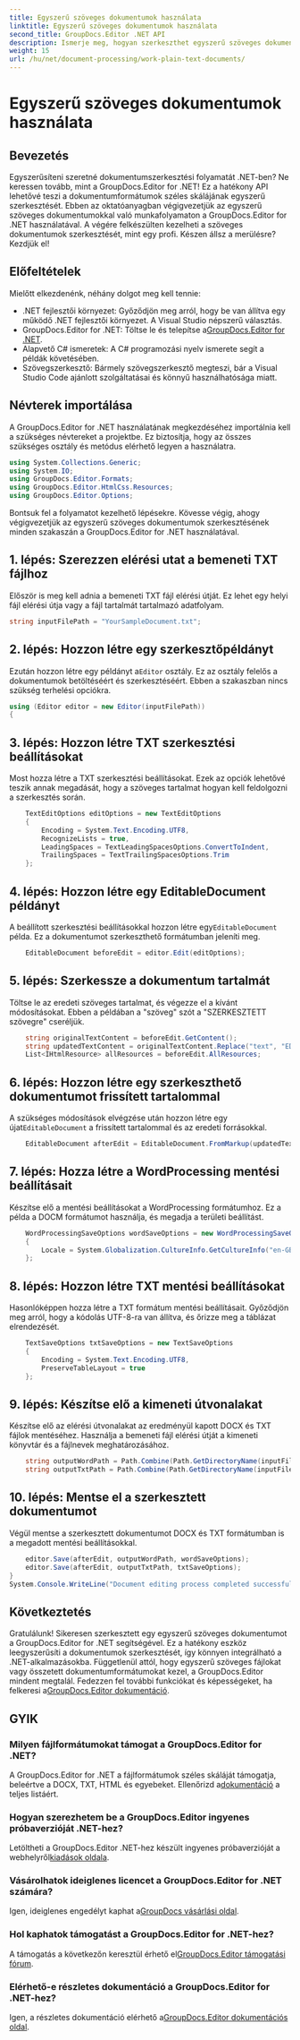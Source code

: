 ```yaml
---
title: Egyszerű szöveges dokumentumok használata
linktitle: Egyszerű szöveges dokumentumok használata
second_title: GroupDocs.Editor .NET API
description: Ismerje meg, hogyan szerkeszthet egyszerű szöveges dokumentumokat a GroupDocs.Editor for .NET segítségével lépésenkénti útmutatónkkal. Egyszerűsítse a .NET-dokumentumszerkesztési folyamatot.
weight: 15
url: /hu/net/document-processing/work-plain-text-documents/
---
```


# Egyszerű szöveges dokumentumok használata

## Bevezetés
Egyszerűsíteni szeretné dokumentumszerkesztési folyamatát .NET-ben? Ne keressen tovább, mint a GroupDocs.Editor for .NET! Ez a hatékony API lehetővé teszi a dokumentumformátumok széles skálájának egyszerű szerkesztését. Ebben az oktatóanyagban végigvezetjük az egyszerű szöveges dokumentumokkal való munkafolyamaton a GroupDocs.Editor for .NET használatával. A végére felkészülten kezelheti a szöveges dokumentumok szerkesztését, mint egy profi. Készen állsz a merülésre? Kezdjük el!
## Előfeltételek
Mielőtt elkezdenénk, néhány dolgot meg kell tennie:
- .NET fejlesztői környezet: Győződjön meg arról, hogy be van állítva egy működő .NET fejlesztői környezet. A Visual Studio népszerű választás.
-  GroupDocs.Editor for .NET: Töltse le és telepítse a[GroupDocs.Editor for .NET](https://releases.groupdocs.com/editor/net/).
- Alapvető C# ismeretek: A C# programozási nyelv ismerete segít a példák követésében.
- Szövegszerkesztő: Bármely szövegszerkesztő megteszi, bár a Visual Studio Code ajánlott szolgáltatásai és könnyű használhatósága miatt.
## Névterek importálása
A GroupDocs.Editor for .NET használatának megkezdéséhez importálnia kell a szükséges névtereket a projektbe. Ez biztosítja, hogy az összes szükséges osztály és metódus elérhető legyen a használatra.
```csharp
using System.Collections.Generic;
using System.IO;
using GroupDocs.Editor.Formats;
using GroupDocs.Editor.HtmlCss.Resources;
using GroupDocs.Editor.Options;
```
Bontsuk fel a folyamatot kezelhető lépésekre. Kövesse végig, ahogy végigvezetjük az egyszerű szöveges dokumentumok szerkesztésének minden szakaszán a GroupDocs.Editor for .NET használatával.
## 1. lépés: Szerezzen elérési utat a bemeneti TXT fájlhoz
Először is meg kell adnia a bemeneti TXT fájl elérési útját. Ez lehet egy helyi fájl elérési útja vagy a fájl tartalmát tartalmazó adatfolyam.
```csharp
string inputFilePath = "YourSampleDocument.txt";
```
## 2. lépés: Hozzon létre egy szerkesztőpéldányt
 Ezután hozzon létre egy példányt a`Editor` osztály. Ez az osztály felelős a dokumentumok betöltéséért és szerkesztéséért. Ebben a szakaszban nincs szükség terhelési opciókra.
```csharp
using (Editor editor = new Editor(inputFilePath))
{
```
## 3. lépés: Hozzon létre TXT szerkesztési beállításokat
Most hozza létre a TXT szerkesztési beállításokat. Ezek az opciók lehetővé teszik annak megadását, hogy a szöveges tartalmat hogyan kell feldolgozni a szerkesztés során.
```csharp
    TextEditOptions editOptions = new TextEditOptions
    {
        Encoding = System.Text.Encoding.UTF8,
        RecognizeLists = true,
        LeadingSpaces = TextLeadingSpacesOptions.ConvertToIndent,
        TrailingSpaces = TextTrailingSpacesOptions.Trim
    };
```
## 4. lépés: Hozzon létre egy EditableDocument példányt
 A beállított szerkesztési beállításokkal hozzon létre egy`EditableDocument` példa. Ez a dokumentumot szerkeszthető formátumban jeleníti meg.
```csharp
    EditableDocument beforeEdit = editor.Edit(editOptions);
```
## 5. lépés: Szerkessze a dokumentum tartalmát
Töltse le az eredeti szöveges tartalmat, és végezze el a kívánt módosításokat. Ebben a példában a "szöveg" szót a "SZERKESZTETT szövegre" cseréljük.
```csharp
    string originalTextContent = beforeEdit.GetContent();
    string updatedTextContent = originalTextContent.Replace("text", "EDITED text");
    List<IHtmlResource> allResources = beforeEdit.AllResources;
```
## 6. lépés: Hozzon létre egy szerkeszthető dokumentumot frissített tartalommal
 A szükséges módosítások elvégzése után hozzon létre egy újat`EditableDocument` a frissített tartalommal és az eredeti forrásokkal.
```csharp
    EditableDocument afterEdit = EditableDocument.FromMarkup(updatedTextContent, allResources);
```
## 7. lépés: Hozza létre a WordProcessing mentési beállításait
Készítse elő a mentési beállításokat a WordProcessing formátumhoz. Ez a példa a DOCM formátumot használja, és megadja a területi beállítást.
```csharp
    WordProcessingSaveOptions wordSaveOptions = new WordProcessingSaveOptions(WordProcessingFormats.Docm)
    {
        Locale = System.Globalization.CultureInfo.GetCultureInfo("en-GB")
    };
```
## 8. lépés: Hozzon létre TXT mentési beállításokat
Hasonlóképpen hozza létre a TXT formátum mentési beállításait. Győződjön meg arról, hogy a kódolás UTF-8-ra van állítva, és őrizze meg a táblázat elrendezését.
```csharp
    TextSaveOptions txtSaveOptions = new TextSaveOptions
    {
        Encoding = System.Text.Encoding.UTF8,
        PreserveTableLayout = true
    };
```
## 9. lépés: Készítse elő a kimeneti útvonalakat
Készítse elő az elérési útvonalakat az eredményül kapott DOCX és TXT fájlok mentéséhez. Használja a bemeneti fájl elérési útját a kimeneti könyvtár és a fájlnevek meghatározásához.
```csharp
    string outputWordPath = Path.Combine(Path.GetDirectoryName(inputFilePath), Path.GetFileNameWithoutExtension(inputFilePath) + ".docm");
    string outputTxtPath = Path.Combine(Path.GetDirectoryName(inputFilePath), Path.GetFileNameWithoutExtension(inputFilePath) + ".txt");
```
## 10. lépés: Mentse el a szerkesztett dokumentumot
Végül mentse a szerkesztett dokumentumot DOCX és TXT formátumban is a megadott mentési beállításokkal.
```csharp
    editor.Save(afterEdit, outputWordPath, wordSaveOptions);
    editor.Save(afterEdit, outputTxtPath, txtSaveOptions);
}
System.Console.WriteLine("Document editing process completed successfully!");
```
## Következtetés
 Gratulálunk! Sikeresen szerkesztett egy egyszerű szöveges dokumentumot a GroupDocs.Editor for .NET segítségével. Ez a hatékony eszköz leegyszerűsíti a dokumentumok szerkesztését, így könnyen integrálható a .NET-alkalmazásokba. Függetlenül attól, hogy egyszerű szöveges fájlokat vagy összetett dokumentumformátumokat kezel, a GroupDocs.Editor mindent megtalál. Fedezzen fel további funkciókat és képességeket, ha felkeresi a[GroupDocs.Editor dokumentáció](https://tutorials.groupdocs.com/editor/net/).
## GYIK
### Milyen fájlformátumokat támogat a GroupDocs.Editor for .NET?
 A GroupDocs.Editor for .NET a fájlformátumok széles skáláját támogatja, beleértve a DOCX, TXT, HTML és egyebeket. Ellenőrizd a[dokumentáció](https://tutorials.groupdocs.com/editor/net/) a teljes listáért.
### Hogyan szerezhetem be a GroupDocs.Editor ingyenes próbaverzióját .NET-hez?
 Letöltheti a GroupDocs.Editor .NET-hez készült ingyenes próbaverzióját a webhelyről[kiadások oldala](https://releases.groupdocs.com/).
### Vásárolhatok ideiglenes licencet a GroupDocs.Editor for .NET számára?
Igen, ideiglenes engedélyt kaphat a[GroupDocs vásárlási oldal](https://purchase.groupdocs.com/temporary-license/).
### Hol kaphatok támogatást a GroupDocs.Editor for .NET-hez?
 A támogatás a következőn keresztül érhető el[GroupDocs.Editor támogatási fórum](https://forum.groupdocs.com/c/editor/20).
### Elérhető-e részletes dokumentáció a GroupDocs.Editor for .NET-hez?
 Igen, a részletes dokumentáció elérhető a[GroupDocs.Editor dokumentációs oldal](https://tutorials.groupdocs.com/editor/net/).